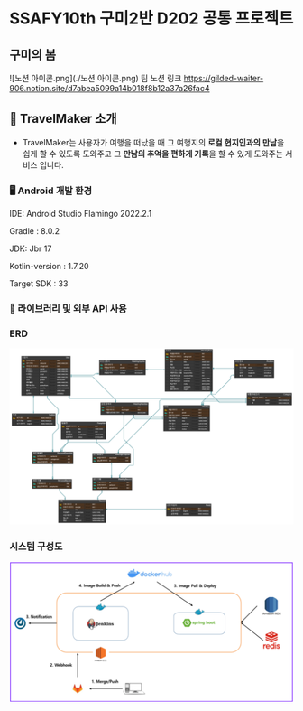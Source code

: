 
# SSAFY10th 구미2반 D202 공통 프로젝트 
## 구미의 봄 

![노션 아이콘.png](./노션 아이콘.png) 팀 노션 링크
https://gilded-waiter-906.notion.site/d7abea5099a14b018f8b12a37a26fac4

## 🗼 TravelMaker 소개
- TravelMaker는 사용자가 여행을 떠났을 때 그 여행지의 **로컬 현지인과의 만남**을 쉽게 할 수 있도록 도와주고 그 **만남의 추억을 편하게 기록**을 할 수 있게 도와주는 서비스 입니다.


### 🖥️ Android 개발 환경

IDE: Android Studio Flamingo 2022.2.1

Gradle : 8.0.2

JDK: Jbr 17 

Kotlin-version : 1.7.20

Target SDK : 33

### 📖 라이브러리 및 외부 API 사용


### ERD
![image.png](./image.png)

### 시스템 구성도
![image-1.png](./image-1.png)
